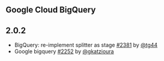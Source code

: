 ## Google Cloud BigQuery

## 2.0.2

- BigQuery: re-implement splitter as stage [#2381](https://github.com/akka/alpakka/issues/2381) by [@tg44](https://github.com/tg44)
- Google bigquery [#2252](https://github.com/akka/alpakka/issues/2252) by [@gkatzioura](https://github.com/gkatzioura)

